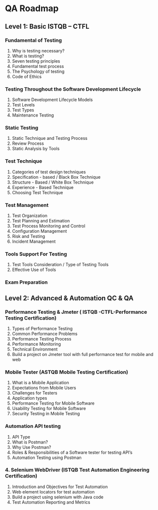 # QA Roadmap

## Level 1: Basic ISTQB – CTFL

### Fundamental of Testing

1. Why is testing necessary?
2. What is testing?
3. Seven testing principles
4. Fundamental test process
5. The Psychology of testing
6. Code of Ethics

### Testing Throughout the Software Development Lifecycle

1. Software Development Lifecycle Models
2. Test Levels
3. Test Types
4. Maintenance Testing

### Static Testing

1. Static Technique and Testing Process
2. Review Process
3. Static Analysis by Tools

### Test Technique

1. Categories of test design techniques
2. Specification - based / Black Box Technique
3. Structure - Based / White Box Technique
4. Experience - Based Technique
5. Choosing Test Technique

### Test Management

1. Test Organization
2. Test Planning and Estimation
3. Test Process Monitoring and Control
4. Configuration Management
5. Risk and Testing
6. Incident Management

### Tools Support For Testing

1. Test Tools Consideration / Type of Testing Tools
2. Effective Use of Tools

### Exam Preparation

## Level 2: Advanced & Automation QC & QA

### Performance Testing & Jmeter ( ISTQB -CTFL-Performance Testing Certification)

1. Types of Performance Testing
2. Common Performance Problems
3. Performance Testing Process
4. Performance Monitoring
5. Technical Environment
6. Build a project on Jmeter tool with full performance test for mobile and web

### Mobile Tester (ASTQB Mobile Testing Certification)

1. What is a Mobile Application
2. Expectations from Mobile Users
3. Challenges for Testers
4. Application types
5. Performance Testing for Mobile Software
6. Usability Testing for Mobile Software
7. Security Testing in Mobile Testing

### Automation API testing

1. API Type
2. What is Postman?
3. Why Use Postman?
4. Roles & Responsibilities of a Software tester for testing API’s
5. Automation Testing using Postman

### 4. Selenium WebDriver (ISTQB Test Automation Engineering Certification)

1. Introduction and Objectives for Test Automation
2. Web element locators for test automation
3. Build a project using selenium with Java code
4. Test Automation Reporting and Metrics
